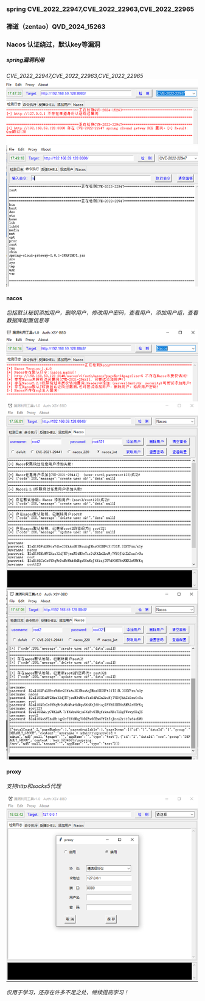 ### spring CVE_2022_22947,CVE_2022_22963,CVE_2022_22965
### 禅道（zentao）QVD_2024_15263
### Nacos 认证绕过，默认key等漏洞

##### spring漏洞利用
*CVE_2022_22947,CVE_2022_22963,CVE_2022_22965*
![spring1](https://github.com/BBD-YZZ/GUI-TOOLS/blob/master/img/spring1.png)
![spring2](https://github.com/BBD-YZZ/GUI-TOOLS/blob/master/img/spring2.png)

#### nacos
*包括默认秘钥添加用户，删除用户，修改用户密码，查看用户，添加用户组，查看数据库配置信息等*

![nacos1](https://github.com/BBD-YZZ/GUI-TOOLS/blob/master/img/nacos1.png)
![nacos2](https://github.com/BBD-YZZ/GUI-TOOLS/blob/master/img/nacos.png)
![nacos3](https://github.com/BBD-YZZ/GUI-TOOLS/blob/master/img/nacos3.png)

#### proxy
*支持http和socks5代理*

![proxy](https://github.com/BBD-YZZ/GUI-TOOLS/blob/master/img/proxy.png)


*仅用于学习，还存在许多不足之处，继续提高学习！*
